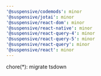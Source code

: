 ```yaml
---
'@suspensive/codemods': minor
'@suspensive/jotai': minor
'@suspensive/react-dom': minor
'@suspensive/react-native': minor
'@suspensive/react-query-4': minor
'@suspensive/react-query-5': minor
'@suspensive/react-query': minor
'@suspensive/react': minor
---
```


chore(\*): migrate tsdown
